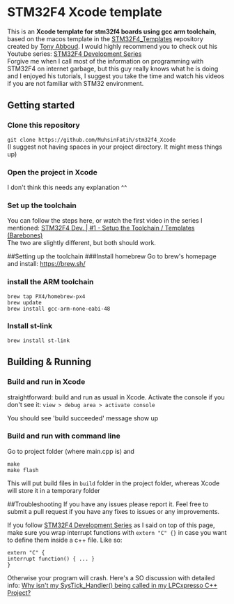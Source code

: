 # STM32F4 Xcode template
This is an **Xcode template for stm32f4 boards using gcc arm toolchain**, based on the macos template in the [STM32F4_Templates](https://github.com/TDAbboud/STM32F4_Templates) repository created by [Tony Abboud](https://github.com/TDAbboud). I would highly recommend you to check out his Youtube series: [STM32F4 Development Series](https://www.youtube.com/playlist?list=PL0wGKPc4_PKMqP_EkIwpvExM2rvi_-R3z)  
Forgive me when I call most of the information on programming with STM32F4 on internet garbage, but this guy really knows what he is doing and I enjoyed his tutorials, I suggest you take the time and watch his videos if you are not familiar with STM32 environment. 

## Getting started
### Clone this repository
`git clone https://github.com/MuhsinFatih/stm32f4_Xcode`  
(I suggest not having spaces in your project directory. It might mess things up)  
### Open the project in Xcode
I don't think this needs any explanation ^^  
### Set up the toolchain
You can follow the steps here, or watch the first video in the series I mentioned: [STM32F4 Dev. | #1 - Setup the Toolchain / Templates (Barebones)](https://youtu.be/Frh-oPw7NjI?list=PL0wGKPc4_PKMqP_EkIwpvExM2rvi_-R3z)  
The two are slightly different, but both should work. 


##Setting up the toolchain
###Install homebrew
Go to brew's homepage and install: <https://brew.sh/>
### install the ARM toolchain

	brew tap PX4/homebrew-px4  
	brew update  
	brew install gcc-arm-none-eabi-48  

### Install st-link

	brew install st-link

## Building & Running
### Build and run in Xcode
straightforward: build and run as usual in Xcode. Activate the console if you don't see it: `view > debug area > activate console`  

You should see 'build succeeded' message show up

### Build and run with command line
Go to project folder (where main.cpp is) and  

	make  
	make flash  


This will put build files in `build` folder in the project folder, whereas Xcode will store it in a temporary folder

##Troubleshooting
If you have any issues please report it. Feel free to submit a pull request if you have any fixes to issues or any improvements.

If you follow [STM32F4 Development Series](https://www.youtube.com/playlist?list=PL0wGKPc4_PKMqP_EkIwpvExM2rvi_-R3z) as I said on top of this page, make sure you wrap interrupt functions with ``` extern "C" {} ``` in case you want to define them inside a c++ file. Like so:
    
    extern "C" {
    interrupt function() { ... }
    }
Otherwise your program will crash. Here's a SO discussion with detailed info: [Why isn't my SysTick_Handler() being called in my LPCxpresso C++ Project?](http://electronics.stackexchange.com/a/93984)
